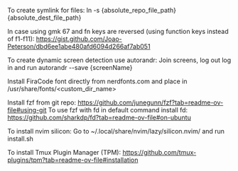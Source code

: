 To create symlink for files:
ln -s {absolute_repo_file_path} {absolute_dest_file_path}

In case using gmk 67 and fn keys are reversed (using function keys instead of f1-f11):
https://gist.github.com/Joao-Peterson/dbd6ee1abe480afd6094d266af7ab051

To create dynamic screen detection use autorandr:
Join screens, log out log in and run autorandr --save {screenName}

Install FiraCode font directly from nerdfonts.com and place in /usr/share/fonts/<custom_dir_name>

Install fzf from git repo: https://github.com/junegunn/fzf?tab=readme-ov-file#using-git
To use fzf with fd in default command install fd: https://github.com/sharkdp/fd?tab=readme-ov-file#on-ubuntu

To install nvim silicon: Go to ~/.local/share/nvim/lazy/silicon.nvim/ and run install.sh

To install Tmux Plugin Manager (TPM):
https://github.com/tmux-plugins/tpm?tab=readme-ov-file#installation
